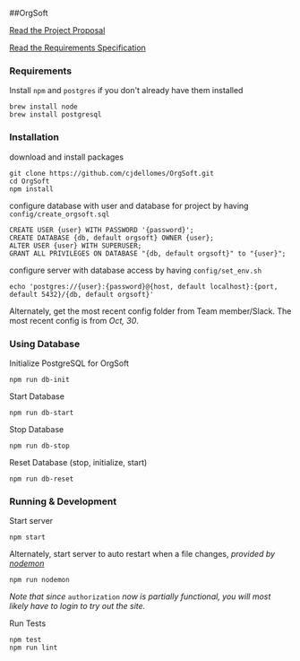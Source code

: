 ##OrgSoft

[Read the Project Proposal](Deliverables/project-proposal-document.md)

[Read the Requirements Specification](Deliverables/software-requirements-specifications.md)

### Requirements
Install `npm` and `postgres` if you don't already have them installed
```
brew install node
brew install postgresql
```

### Installation
download and install packages
```
git clone https://github.com/cjdellomes/OrgSoft.git
cd OrgSoft
npm install
```

configure database with user and database for project by having `config/create_orgsoft.sql`
```
CREATE USER {user} WITH PASSWORD '{password}';
CREATE DATABASE {db, default orgsoft} OWNER {user};
ALTER USER {user} WITH SUPERUSER;
GRANT ALL PRIVILEGES ON DATABASE "{db, default orgsoft}" to "{user}";
```

configure server with database access by having `config/set_env.sh`
```
echo 'postgres://{user}:{password}@{host, default localhost}:{port, default 5432}/{db, default orgsoft}'
```

Alternately, get the most recent config folder from Team member/Slack.
The most recent config is from _Oct, 30_.

### Using Database

Initialize PostgreSQL for OrgSoft
```
npm run db-init
```

Start Database
```
npm run db-start
```

Stop Database
```
npm run db-stop
```
Reset Database (stop, initialize, start)
```
npm run db-reset
```

### Running & Development

Start server
```
npm start
```

Alternately, start server to auto restart when a file changes, _provided by [nodemon](https://github.com/remy/nodemon/)_
```
npm run nodemon
```

_Note that since_ `authorization` _now is partially functional, you will most likely have to login to try out the site._

Run Tests
```
npm test
npm run lint
```